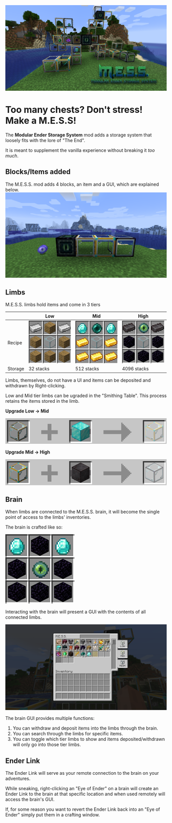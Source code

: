 ![](web/main.png)

# Too many chests? Don't stress! Make a M.E.S.S!
The **Modular Ender Storage System** mod adds a storage system that loosely fits with the lore of "The End".

It is meant to supplement the vanilla experience without breaking it *too much*.

## Blocks/Items added
The M.E.S.S. mod adds 4 blocks, an item and a GUI, which are explained below.
![](web/additions.png)


## Limbs
M.E.S.S. limbs hold items and come in 3 tiers

|        | Low | Mid | High |
|---     | --- | --- | ---- |
|Recipe|![](web/crafting_low.png) |![](web/crafting_mid.png) |![](web/crafting_high.png) |
|Storage | 32 stacks | 512 stacks | 4096 stacks | 

Limbs, themselves, do not have a UI and items can be deposited and withdrawn by Right-clicking.

Low and Mid tier limbs can be ugraded in the "Smithing Table".
This process retains the items stored in the limb.

**Upgrade Low -> Mid**

![](web/upgrade_low.png)

**Upgrade Mid -> High**

![](web/upgrade_mid.png)


## Brain
When limbs are connected to the M.E.S.S. brain, it will become the single point of access to the limbs' inventories.

The brain is crafted like so:

![](web/crafting_brain.png)

Interacting with the brain will present a GUI with the contents of all connected limbs.

![](web/inv.png)

The brain GUI provides multiple functions:
1. You can withdraw and deposit items into the limbs through the brain.
2. You can search through the limbs for specific items.
3. You can toggle which tier limbs to show and items deposited/withdrawn will only go into those tier limbs.

## Ender Link

The Ender Link will serve as your remote connection to the brain on your adventures.

While sneaking, right-clicking an "Eye of Ender" on a brain will create an Ender Link to the brain at that specific location and when used remotely will access the brain's GUI.

If, for some reason you want to revert the Ender Link back into an "Eye of Ender" simply put them in a crafting window.

